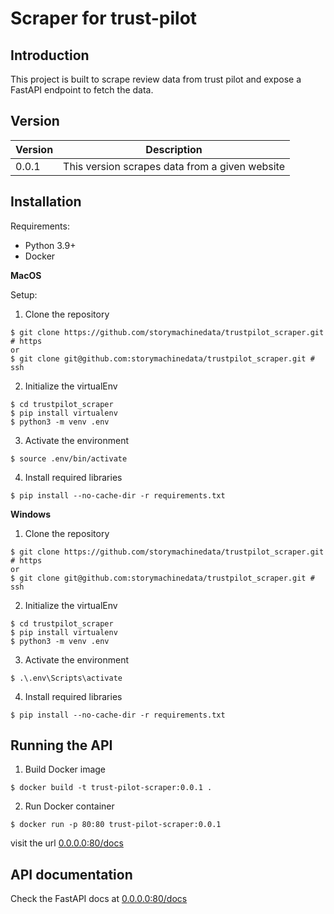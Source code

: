 # Scraper for trust-pilot

## Introduction
This project is built to scrape review data from trust pilot and expose a
FastAPI endpoint to fetch the data.

## Version

| Version     |                            Description        |
| ----------- | ----------------------------------------------|
|0.0.1        | This version scrapes data from a given website|

## Installation

Requirements:

- Python 3.9+
- Docker

**MacOS**

Setup:

1. Clone the repository
```{bash}
$ git clone https://github.com/storymachinedata/trustpilot_scraper.git # https
or
$ git clone git@github.com:storymachinedata/trustpilot_scraper.git # ssh
```

2. Initialize the virtualEnv
```{bash}
$ cd trustpilot_scraper
$ pip install virtualenv
$ python3 -m venv .env
```

3. Activate the environment
```{bash}
$ source .env/bin/activate
```

4. Install required libraries
```{bash}
$ pip install --no-cache-dir -r requirements.txt
```

**Windows**

1. Clone the repository
```{bash}
$ git clone https://github.com/storymachinedata/trustpilot_scraper.git # https
or
$ git clone git@github.com:storymachinedata/trustpilot_scraper.git # ssh
```

2. Initialize the virtualEnv
```{bash}
$ cd trustpilot_scraper
$ pip install virtualenv
$ python3 -m venv .env
```

3. Activate the environment
```{bash}
$ .\.env\Scripts\activate
```

4. Install required libraries
```{bash}
$ pip install --no-cache-dir -r requirements.txt
```
## Running the API

1. Build Docker image
```{bash}
$ docker build -t trust-pilot-scraper:0.0.1 .
```

2. Run Docker container
```{bash}
$ docker run -p 80:80 trust-pilot-scraper:0.0.1
```
visit the url [0.0.0.0:80/docs](http://0.0.0.0:80/docs)

## API documentation

Check the FastAPI docs at [0.0.0.0:80/docs](http://0.0.0.0:80/docs)